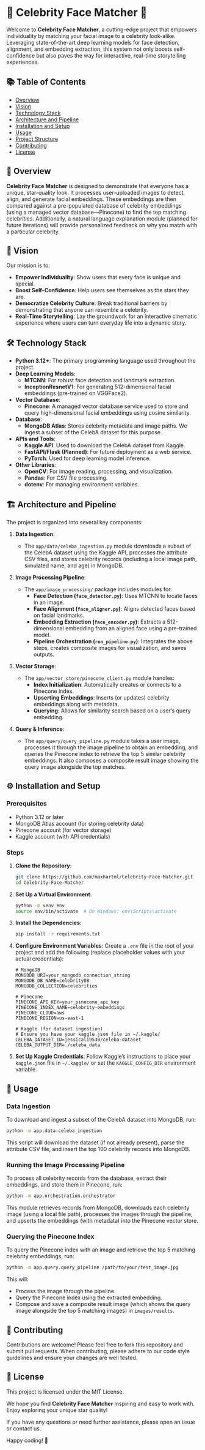 # 🌟 Celebrity Face Matcher 🌟

Welcome to **Celebrity Face Matcher**, a cutting-edge project that empowers individuality by matching your facial image to a celebrity look-alike. Leveraging state-of-the-art deep learning models for face detection, alignment, and embedding extraction, this system not only boosts self-confidence but also paves the way for interactive, real-time storytelling experiences.

## 📚 Table of Contents
- [Overview](#overview)
- [Vision](#vision)
- [Technology Stack](#technology-stack)
- [Architecture and Pipeline](#architecture-and-pipeline)
- [Installation and Setup](#installation-and-setup)
- [Usage](#usage)
- [Project Structure](#project-structure)
- [Contributing](#contributing)
- [License](#license)

## 🌟 Overview

**Celebrity Face Matcher** is designed to demonstrate that everyone has a unique, star-quality look. It processes user-uploaded images to detect, align, and generate facial embeddings. These embeddings are then compared against a pre-populated database of celebrity embeddings (using a managed vector database—Pinecone) to find the top matching celebrities. Additionally, a natural language explanation module (planned for future iterations) will provide personalized feedback on why you match with a particular celebrity.

## 🎯 Vision

Our mission is to:
- **Empower Individuality**: Show users that every face is unique and special.
- **Boost Self-Confidence**: Help users see themselves as the stars they are.
- **Democratize Celebrity Culture**: Break traditional barriers by demonstrating that anyone can resemble a celebrity.
- **Real-Time Storytelling**: Lay the groundwork for an interactive cinematic experience where users can turn everyday life into a dynamic story.

## 🛠️ Technology Stack

- **Python 3.12+**: The primary programming language used throughout the project.
- **Deep Learning Models**:
    - **MTCNN**: For robust face detection and landmark extraction.
    - **InceptionResnetV1**: For generating 512-dimensional facial embeddings (pre-trained on VGGFace2).
- **Vector Database**:
    - **Pinecone**: A managed vector database service used to store and query high-dimensional facial embeddings using cosine similarity.
- **Database**:
    - **MongoDB Atlas**: Stores celebrity metadata and image paths. We ingest a subset of the CelebA dataset for this purpose.
- **APIs and Tools**:
    - **Kaggle API**: Used to download the CelebA dataset from Kaggle.
    - **FastAPI/Flask (Planned)**: For future deployment as a web service.
    - **PyTorch**: Used for deep learning model inference.
- **Other Libraries**:
    - **OpenCV**: For image reading, processing, and visualization.
    - **Pandas**: For CSV file processing.
    - **dotenv**: For managing environment variables.

## 🏗️ Architecture and Pipeline

The project is organized into several key components:

1. **Data Ingestion**:
     - The `app/data/celeba_ingestion.py` module downloads a subset of the CelebA dataset using the Kaggle API, processes the attribute CSV files, and stores celebrity records (including a local image path, simulated name, and age) in MongoDB.

2. **Image Processing Pipeline**:
     - The `app/image_processing/` package includes modules for:
         - **Face Detection (`face_detector.py`)**: Uses MTCNN to locate faces in an image.
         - **Face Alignment (`face_aligner.py`)**: Aligns detected faces based on facial landmarks.
         - **Embedding Extraction (`face_encoder.py`)**: Extracts a 512-dimensional embedding from an aligned face using a pre-trained model.
         - **Pipeline Orchestration (`run_pipeline.py`)**: Integrates the above steps, creates composite images for visualization, and saves outputs.

3. **Vector Storage**:
     - The `app/vector_store/pinecone_client.py` module handles:
         - **Index Initialization**: Automatically creates or connects to a Pinecone index.
         - **Upserting Embeddings**: Inserts (or updates) celebrity embeddings along with metadata.
         - **Querying**: Allows for similarity search based on a user’s query embedding.

4. **Query & Inference**:
     - The `app/query/query_pipeline.py` module takes a user image, processes it through the image pipeline to obtain an embedding, and queries the Pinecone index to retrieve the top 5 similar celebrity embeddings. It also composes a composite result image showing the query image alongside the top matches.

## ⚙️ Installation and Setup

### Prerequisites
- Python 3.12 or later
- MongoDB Atlas account (for storing celebrity data)
- Pinecone account (for vector storage)
- Kaggle account (with API credentials)

### Steps

1. **Clone the Repository**:
     ```sh
     git clone https://github.com/maxhartml/Celebrity-Face-Matcher.git
     cd Celebrity-Face-Matcher
     ```

2. **Set Up a Virtual Environment**:
     ```sh
     python -m venv env
     source env/bin/activate  # On Windows: env\Scripts\activate
     ```

3. **Install the Dependencies**:
     ```sh
     pip install -r requirements.txt
     ```

4. **Configure Environment Variables**:
     Create a `.env` file in the root of your project and add the following (replace placeholder values with your actual credentials):
     ```env
     # MongoDB
     MONGODB_URI=your_mongodb_connection_string
     MONGODB_DB_NAME=celebrityDB
     MONGODB_COLLECTION=celebrities

     # Pinecone
     PINECONE_API_KEY=your_pinecone_api_key
     PINECONE_INDEX_NAME=celebrity-embeddings
     PINECONE_CLOUD=aws
     PINECONE_REGION=us-east-1

     # Kaggle (for dataset ingestion)
     # Ensure you have your kaggle.json file in ~/.kaggle/
     CELEBA_DATASET_ID=jessicali9530/celeba-dataset
     CELEBA_OUTPUT_DIR=./celeba_data
     ```

5. **Set Up Kaggle Credentials**:
     Follow Kaggle’s instructions to place your `kaggle.json` file in `~/.kaggle/` or set the `KAGGLE_CONFIG_DIR` environment variable.

## 🚀 Usage

### Data Ingestion

To download and ingest a subset of the CelebA dataset into MongoDB, run:
```sh
python -m app.data.celeba_ingestion
```
This script will download the dataset (if not already present), parse the attribute CSV file, and insert the top 100 celebrity records into MongoDB.
### Running the Image Processing Pipeline

To process all celebrity records from the database, extract their embeddings, and store them in Pinecone, run:

```sh
python -m app.orchestration.orchestrator
```

This module retrieves records from MongoDB, downloads each celebrity image (using a local file path), processes the images through the pipeline, and upserts the embeddings (with metadata) into the Pinecone vector store.

### Querying the Pinecone Index

To query the Pinecone index with an image and retrieve the top 5 matching celebrity embeddings, run:
```sh
python -m app.query.query_pipeline /path/to/your/test_image.jpg
```
This will:
- Process the image through the pipeline.
- Query the Pinecone index using the extracted embedding.
- Compose and save a composite result image (which shows the query image alongside the top 5 matching images) in `images/results`.


## 🤝 Contributing

Contributions are welcome! Please feel free to fork this repository and submit pull requests. When contributing, please adhere to our code style guidelines and ensure your changes are well tested.

## 📜 License

This project is licensed under the MIT License.

We hope you find **Celebrity Face Matcher** inspiring and easy to work with. Enjoy exploring your unique star quality!

If you have any questions or need further assistance, please open an issue or contact us.

Happy coding! 🌟